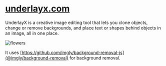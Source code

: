 
# [underlayx.com](https://underlayx.com)

UnderlayX is a creative image editing tool that lets you clone objects, change or remove backgrounds, and place text or shapes behind objects in an image, all in one place.

![flowers](https://github.com/user-attachments/assets/7bff2f62-07bf-4a19-94a4-15a8711edabd)

It uses [https://github.com/imgly/background-removal-js](@imgly/background-removal) for background removal.
